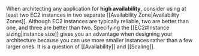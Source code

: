 When architecting any application for **high availability**, consider using at least two EC2 instances in two separate [[Availability Zone|Availability Zones]]. Although EC2 instances are typically reliable, two are better than one, and three are better than two. Specifying the [[EC2#Instance sizing|instance size]] gives you an advantage when designing your architecture because you can use more smaller instances rather than a few larger ones. It is a question of [[Availability]] and [[Scaling]].


